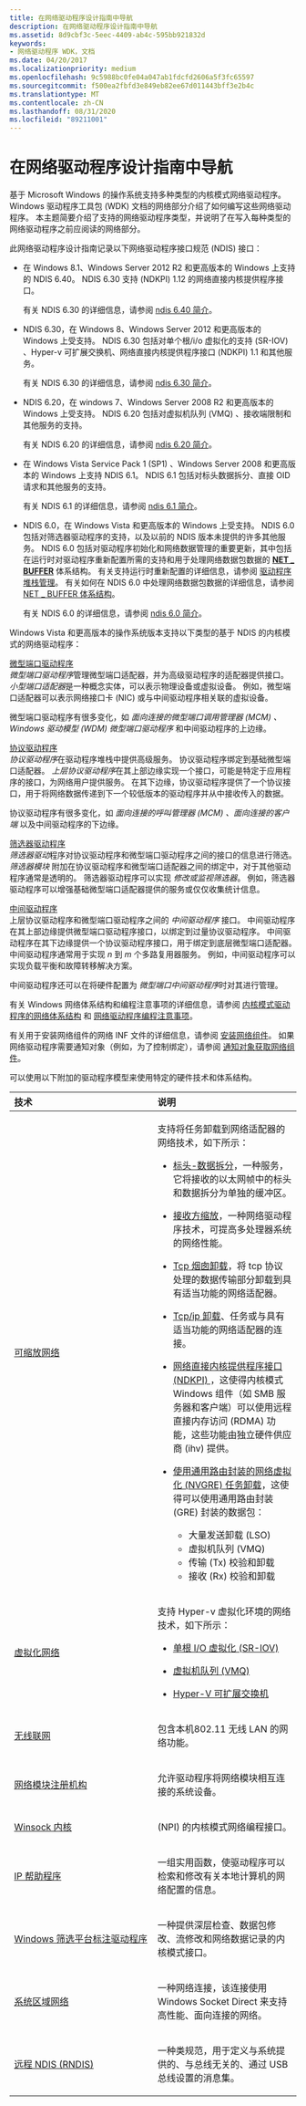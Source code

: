 ```yaml
---
title: 在网络驱动程序设计指南中导航
description: 在网络驱动程序设计指南中导航
ms.assetid: 8d9cbf3c-5eec-4409-ab4c-595bb921832d
keywords:
- 网络驱动程序 WDK，文档
ms.date: 04/20/2017
ms.localizationpriority: medium
ms.openlocfilehash: 9c5988bc0fe04a047ab1fdcfd2606a5f3fc65597
ms.sourcegitcommit: f500ea2fbfd3e849eb82ee67d011443bff3e2b4c
ms.translationtype: MT
ms.contentlocale: zh-CN
ms.lasthandoff: 08/31/2020
ms.locfileid: "89211001"
---
```

# <a name="navigating-the-network-driver-design-guide"></a>在网络驱动程序设计指南中导航





基于 Microsoft Windows 的操作系统支持多种类型的内核模式网络驱动程序。 Windows 驱动程序工具包 (WDK) 文档的网络部分介绍了如何编写这些网络驱动程序。 本主题简要介绍了支持的网络驱动程序类型，并说明了在写入每种类型的网络驱动程序之前应阅读的网络部分。

此网络驱动程序设计指南记录以下网络驱动程序接口规范 (NDIS) 接口：

-   在 Windows 8.1、Windows Server 2012 R2 和更高版本的 Windows 上支持的 NDIS 6.40。 NDIS 6.30 支持 (NDKPI) 1.12 的网络直接内核提供程序接口。

    有关 NDIS 6.30 的详细信息，请参阅 [ndis 6.40 简介](introduction-to-ndis-6-40.md)。

-   NDIS 6.30，在 Windows 8、Windows Server 2012 和更高版本的 Windows 上受支持。 NDIS 6.30 包括对单个根/i/o 虚拟化的支持 (SR-IOV) 、Hyper-v 可扩展交换机、网络直接内核提供程序接口 (NDKPI) 1.1 和其他服务。

    有关 NDIS 6.30 的详细信息，请参阅 [ndis 6.30 简介](introduction-to-ndis-6-30.md)。

-   NDIS 6.20，在 windows 7、Windows Server 2008 R2 和更高版本的 Windows 上受支持。 NDIS 6.20 包括对虚拟机队列 (VMQ) 、接收端限制和其他服务的支持。

    有关 NDIS 6.20 的详细信息，请参阅 [ndis 6.20 简介](introduction-to-ndis-6-20.md)。

-   在 Windows Vista Service Pack 1 (SP1) 、Windows Server 2008 和更高版本的 Windows 上支持 NDIS 6.1。 NDIS 6.1 包括对标头数据拆分、直接 OID 请求和其他服务的支持。

    有关 NDIS 6.1 的详细信息，请参阅 [ndis 6.1 简介](introduction-to-ndis-6-1.md)。

-   NDIS 6.0，在 Windows Vista 和更高版本的 Windows 上受支持。 NDIS 6.0 包括对筛选器驱动程序的支持，以及以前的 NDIS 版本未提供的许多其他服务。 NDIS 6.0 包括对驱动程序初始化和网络数据管理的重要更新，其中包括在运行时对驱动程序重新配置所需的支持和用于处理网络数据包数据的 [**NET \_ BUFFER**](/windows-hardware/drivers/ddi/ndis/ns-ndis-_net_buffer) 体系结构。 有关支持运行时重新配置的详细信息，请参阅 [驱动程序堆栈管理](driver-stack-management.md)。 有关如何在 NDIS 6.0 中处理网络数据包数据的详细信息，请参阅 [NET \_ BUFFER 体系结构](net-buffer-architecture.md)。

    有关 NDIS 6.0 的详细信息，请参阅 [ndis 6.0 简介](introduction-to-ndis-6-0.md)。

Windows Vista 和更高版本的操作系统版本支持以下类型的基于 NDIS 的内核模式的网络驱动程序：

<a href="" id="miniport-drivers"></a>[微型端口驱动程序](learning-about-miniport-drivers.md)  
*微型端口驱动程序*管理微型端口适配器，并为高级驱动程序的适配器提供接口。 *小型端口适配器*是一种概念实体，可以表示物理设备或虚拟设备。 例如，微型端口适配器可以表示网络接口卡 (NIC) 或与中间驱动程序相关联的虚拟设备。

微型端口驱动程序有很多变化，如 *面向连接的微型端口调用管理器 (MCM) 、* *Windows 驱动模型 (WDM) 微型端口驱动程序* 和中间驱动程序的上边缘。

<a href="" id="protocol-drivers"></a>[协议驱动程序](learning-about-protocol-drivers.md)  
*协议驱动程序*在驱动程序堆栈中提供高级服务。 协议驱动程序绑定到基础微型端口适配器。 *上层协议驱动程序*在其上部边缘实现一个接口，可能是特定于应用程序的接口，为网络用户提供服务。 在其下边缘，协议驱动程序提供了一个协议接口，用于将网络数据传递到下一个较低版本的驱动程序并从中接收传入的数据。

协议驱动程序有很多变化，如 *面向连接的呼叫管理器 (MCM) 、面向连接的客户端* 以及中间驱动程序的下边缘。

<a href="" id="filter-drivers"></a>[筛选器驱动程序](learning-about-filter-drivers.md)  
*筛选器驱动*程序对协议驱动程序和微型端口驱动程序之间的接口的信息进行筛选。 *筛选器模块* 附加在协议驱动程序和微型端口适配器之间的绑定中，对于其他驱动程序通常是透明的。 筛选器驱动程序可以实现 *修改或监视筛选器*。 例如，筛选器驱动程序可以增强基础微型端口适配器提供的服务或仅仅收集统计信息。

<a href="" id="intermediate-drivers"></a>[中间驱动程序](learning-about-intermediate-drivers.md)  
上层协议驱动程序和微型端口驱动程序之间的 *中间驱动程序* 接口。 中间驱动程序在其上部边缘提供微型端口驱动程序接口，以绑定到过量协议驱动程序。 中间驱动程序在其下边缘提供一个协议驱动程序接口，用于绑定到底层微型端口适配器。 中间驱动程序通常用于实现 *n* 到 *m* 个多路复用器服务。 例如，中间驱动程序可以实现负载平衡和故障转移解决方案。

中间驱动程序还可以在将硬件配置为 *微型端口中间驱动程序*时对其进行管理。

有关 Windows 网络体系结构和编程注意事项的详细信息，请参阅 [内核模式驱动程序的网络体系结构](network-architecture-for-kernel-mode-drivers.md) 和 [网络驱动程序编程注意事项](network-driver-programming-considerations.md)。

有关用于安装网络组件的网络 INF 文件的详细信息，请参阅 [安装网络组件](installing-network-components.md)。 如果网络驱动程序需要通知对象（例如，为了控制绑定），请参阅 [通知对象获取网络组件](notify-objects-for-network-components.md)。

可以使用以下附加的驱动程序模型来使用特定的硬件技术和体系结构。

<table>  
<colgroup> <col width="50%" /> <col width="50%" /> </colgroup>  
<thead>  
<tr class="header">  
<th align="left">技术</th>
<th align="left">说明</th>
</tr>
</thead>
<tbody>
<tr class="odd">
<td align="left"><p><a href="https://docs.microsoft.com/windows-hardware/drivers/ddi/_netvista/" data-raw-source="[Scalable Networking](/windows-hardware/drivers/ddi/_netvista/)">可缩放网络</a></p></td>
<td align="left"><p>支持将任务卸载到网络适配器的网络技术，如下所示：</p>
<ul>
<li><p><a href="header-data-split.md" data-raw-source="[Header-Data Split](header-data-split.md)">标头-数据拆分</a>，一种服务，它将接收的以太网帧中的标头和数据拆分为单独的缓冲区。</p></li>
<li><p><a href="ndis-receive-side-scaling2.md" data-raw-source="[Receive Side Scaling](./receive-side-scaling-version-2-rssv2-.md)">接收方缩放</a>，一种网络驱动程序技术，可提高多处理器系统的网络性能。</p></li>
<li><p><a href="ndis-tcp-chimney-offload.md" data-raw-source="[TCP Chimney Offload](/previous-versions/windows/hardware/network/ndis-tcp-chimney-offload)">Tcp 烟囱卸载</a>，将 tcp 协议处理的数据传输部分卸载到具有适当功能的网络适配器。</p></li>
<li><p><a href="tcp-ip-offload.md" data-raw-source="[TCP/IP Offload](tcp-ip-offload.md)">Tcp/ip 卸载</a>、任务或与具有适当功能的网络适配器的连接。</p></li>
<li><p><a href="overview-of-network-direct-kernel-provider-interface--ndkpi-.md" data-raw-source="[Network Direct Kernel Provider Interface (NDKPI)](overview-of-network-direct-kernel-provider-interface--ndkpi-.md)">网络直接内核提供程序接口 (NDKPI) </a>，这使得内核模式 Windows 组件（如 SMB 服务器和客户端）可以使用远程直接内存访问 (RDMA) 功能，这些功能由独立硬件供应商 (ihv) 提供。</p></li>
<li><p><a href="network-virtualization-using-generic-routing-encapsulation--nvgre--task-offload.md" data-raw-source="[Network Virtualization using Generic Routing Encapsulation (NVGRE) Task Offload](network-virtualization-using-generic-routing-encapsulation--nvgre--task-offload.md)">使用通用路由封装的网络虚拟化 (NVGRE) 任务卸载</a>，这使得可以使用通用路由封装 (GRE) 封装的数据包：</p>
<ul>
<li>大量发送卸载 (LSO)</li>
<li>虚拟机队列 (VMQ)</li>
<li>传输 (Tx) 校验和卸载</li>
<li>接收 (Rx) 校验和卸载</li>
</ul></li>
</ul></td>
</tr>
<tr class="even">
<td align="left"><p><a href="virtualized-networking.md" data-raw-source="[Virtualized Networking](virtualized-networking.md)">虚拟化网络</a></p></td>
<td align="left"><p>支持 Hyper-v 虚拟化环境的网络技术，如下所示：</p>
<ul>
<li><p><a href="single-root-i-o-virtualization--sr-iov-.md" data-raw-source="[Single Root I/O Virtualization (SR-IOV)](single-root-i-o-virtualization--sr-iov-.md)">单根 I/O 虚拟化 (SR-IOV)</a></p></li>
<li><p><a href="virtual-machine-queue--vmq--in-ndis-6-20.md" data-raw-source="[Virtual Machine Queue (VMQ)](virtual-machine-queue--vmq--in-ndis-6-20.md)">虚拟机队列 (VMQ)</a></p></li>
<li><p><a href="hyper-v-extensible-switch.md" data-raw-source="[Hyper-V Extensible Switch](hyper-v-extensible-switch.md)">Hyper-V 可扩展交换机</a></p></li>
</ul></td>
</tr>
<tr class="odd">
<td align="left"><p><a href="https://docs.microsoft.com/windows-hardware/drivers/ddi/_netvista/" data-raw-source="[Wireless Networking](/windows-hardware/drivers/ddi/_netvista/)">无线联网</a></p></td>
<td align="left"><p>包含本机802.11 无线 LAN 的网络功能。</p></td>
</tr>
<tr class="even">
<td align="left"><p><a href="https://docs.microsoft.com/windows-hardware/drivers/ddi/_netvista/" data-raw-source="[Network Module Registrar](/windows-hardware/drivers/ddi/_netvista/)">网络模块注册机构</a></p></td>
<td align="left"><p>允许驱动程序将网络模块相互连接的系统设备。</p></td>
</tr>
<tr class="odd">
<td align="left"><p><a href="https://docs.microsoft.com/windows-hardware/drivers/ddi/_netvista/" data-raw-source="[Winsock Kernel](/windows-hardware/drivers/ddi/_netvista/)">Winsock 内核</a></p></td>
<td align="left"><p> (NPI) 的内核模式网络编程接口。</p></td>
</tr>
<tr class="even">
<td align="left"><p><a href="ip-helper.md" data-raw-source="[IP Helper](ip-helper.md)">IP 帮助程序</a></p></td>
<td align="left"><p>一组实用函数，使驱动程序可以检索和修改有关本地计算机的网络配置的信息。</p></td>
</tr>
<tr class="odd">
<td align="left"><p><a href="windows-filtering-platform-callout-drivers2.md" data-raw-source="[Windows Filtering Platform Callout Drivers](windows-filtering-platform-callout-drivers2.md)">Windows 筛选平台标注驱动程序</a></p></td>
<td align="left"><p>一种提供深层检查、数据包修改、流修改和网络数据记录的内核模式接口。</p></td>
</tr>
<tr class="even">
<td align="left"><p><a href="system-area-networks.md" data-raw-source="[System Area Networks](system-area-networks.md)">系统区域网络</a></p></td>
<td align="left"><p>一种网络连接，该连接使用 Windows Socket Direct 来支持高性能、面向连接的网络。</p></td>
</tr>
<tr class="odd">
<td align="left"><p><a href="https://docs.microsoft.com/previous-versions/ff570659(v=vs.85)" data-raw-source="[Remote NDIS (RNDIS)](/previous-versions/ff570659(v=vs.85))">远程 NDIS (RNDIS)</a></p></td>
<td align="left"><p>一种类规范，用于定义与系统提供的、与总线无关的、通过 USB 总线设置的消息集。</p></td>
</tr>
</tbody>
</table>

 

 

